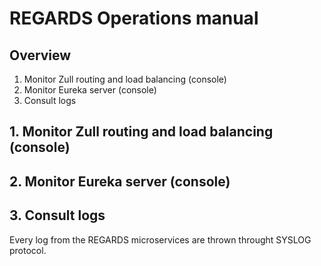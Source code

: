 REGARDS Operations manual
=========================

Overview
--------

1.	Monitor Zull routing and load balancing (console)
2.	Monitor Eureka server (console)
3.	Consult logs

1\. Monitor Zull routing and load balancing (console)
-----------------------------------------------------

2\. Monitor Eureka server (console)
-----------------------------------

3\. Consult logs
----------------

Every log from the REGARDS microservices are thrown throught SYSLOG protocol.
